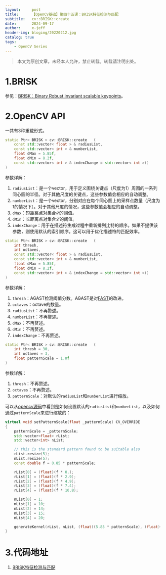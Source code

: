 ```yaml
---
layout:     post
title:      【OpenCV基础】第四十五课：BRISK特征检测与匹配
subtitle:   cv::BRISK::create
date:       2024-09-17
author:     x-jeff
header-img: blogimg/20220212.jpg
catalog: true
tags:
    - OpenCV Series
---
```

>本文为原创文章，未经本人允许，禁止转载。转载请注明出处。

# 1.BRISK

参见：[BRISK：Binary Robust invariant scalable keypoints](http://shichaoxin.com/2024/08/25/论文阅读-BRISK-Binary-Robust-invariant-scalable-keypoints/)。

# 2.OpenCV API

一共有3种重载形式。

```c++
static Ptr< BRISK > cv::BRISK::create	(	
    const std::vector< float > & radiusList,
    const std::vector< int > & numberList,
    float dMax = 5.85f,
    float dMin = 8.2f,
    const std::vector< int > & indexChange = std::vector< int >() 
)	
```

参数详解：

1. `radiusList`：是一个vector，用于定义围绕关键点（尺度为1）周围的一系列同心圆的半径。对于其他尺度的关键点，这些参数值会相应的自动调整。
2. `numberList`：是一个vector，分别对应在每个同心圆上的采样点数量（尺度为1的情况下）。对于其他尺度的情况，这些参数值会相应的自动调整。
3. `dMax`：短距离点对集合$\mathcal{S}$的阈值。
4. `dMin`：长距离点对集合$\mathcal{L}$的阈值。
5. `indexChange`：用于在描述符生成过程中重新排列比特的顺序。如果不提供该参数，则使用默认的索引顺序。这可以用于优化描述符的匹配效率。

```c++
static Ptr< BRISK > cv::BRISK::create	(
    int thresh,
    int octaves,
    const std::vector< float > & radiusList,
    const std::vector< int > & numberList,
    float dMax = 5.85f,
    float dMin = 8.2f,
    const std::vector< int > & indexChange = std::vector< int >() 
)	
```

参数详解：

1. `thresh`：AGAST检测阈值分数。AGAST是对[FAST](http://shichaoxin.com/2024/08/26/论文阅读-Machine-Learning-for-High-Speed-Corner-Detection/#21fast-features-from-accelerated-segment-test)的改进。
2. `octaves`：octave的数量。
3. `radiusList`：不再赘述。
4. `numberList`：不再赘述。
5. `dMax`：不再赘述。
6. `dMin`：不再赘述。
7. `indexChange`：不再赘述。

```c++
static Ptr< BRISK > cv::BRISK::create	(	
    int thresh = 30,
    int octaves = 3,
    float patternScale = 1.0f 
)	
```

参数详解：

1. `thresh`：不再赘述。
2. `octaves`：不再赘述。
3. `patternScale`：对默认的`radiusList`和`numberList`进行缩放。

可以从[opencv源码](https://github.com/opencv/opencv/blob/f503890c2b2ba73f4f94971c1845ead941143262/modules/features2d/src/brisk.cpp#L105)中看到是如何设置默认的`radiusList`和`numberList`，以及如何通过`patternScale`来进行缩放的：

```c++
virtual void setPatternScale(float _patternScale) CV_OVERRIDE
{
    patternScale = _patternScale;
    std::vector<float> rList;
    std::vector<int> nList;

    // this is the standard pattern found to be suitable also
    rList.resize(5);
    nList.resize(5);
    const double f = 0.85 * patternScale;

    rList[0] = (float)(f * 0.);
    rList[1] = (float)(f * 2.9);
    rList[2] = (float)(f * 4.9);
    rList[3] = (float)(f * 7.4);
    rList[4] = (float)(f * 10.8);

    nList[0] = 1;
    nList[1] = 10;
    nList[2] = 14;
    nList[3] = 15;
    nList[4] = 20;

    generateKernel(rList, nList, (float)(5.85 * patternScale), (float)(8.2 * patternScale));
}
```

# 3.代码地址

1. [BRISK特征检测与匹配](https://github.com/x-jeff/OpenCV_Code_Demo/tree/master/Demo45)